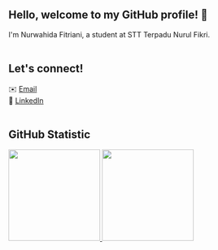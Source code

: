 ## Hello, welcome to my GitHub profile! 👋

I'm Nurwahida Fitriani, a student at STT Terpadu Nurul Fikri.
<br>
<br>

## Let's connect!
✉️ [Email](fnurwahida@gmail.com)  
🔗 [LinkedIn](https://www.linkedin.com/in/nurwahida-fitriani-272ba2221/)
<br>
<br>

## GitHub Statistic
<p align="left">
<a href="https://github.com/nurwahidaf">
  <img height="180em" src="https://github-readme-stats-eight-theta.vercel.app/api?username=nurwahidaf&show_icons=true&theme=algolia&include_all_commits=true&count_private=true"/>
  <img height="180em" src="https://github-readme-stats-eight-theta.vercel.app/api/top-langs/?username=nurwahidaf&layout=compact&langs_count=8&theme=algolia"/>
</a>
</p>
